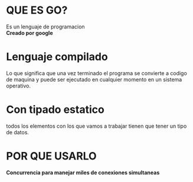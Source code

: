 # QUE ES GO?
Es un lenguaje de programacion 
<br>
<b>Creado por google</b>
<br>
<h1>Lenguaje compilado</h1>
Lo que significa que una vez terminado el programa se convierte a codigo de maquina y puede ser ejecutado en cualquier momento en un sistema operativo.
<h1>Con tipado estatico</h1> 
todos los elementos con los que vamos a trabajar tienen que tener un tipo de datos. 

# POR QUE USARLO
<b>Concurrencia para manejar miles de conexiones simultaneas</b>